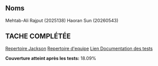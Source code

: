 ## Noms
Mehtab-Ali Rajput (2025138)
Haoran Sun (20260543)

## TACHE COMPLÉTÉE 
[Repertoire Jackson](https://github.com/umontreal-diro/jackson-core)
[Repertoire d'equipe](https://github.com/TibbySHR/jackson-core-tests)
[Lien Documentation des tests](https://github.com/TibbySHR/jackson-core-tests/blob/2.18/tache2test.md)

**Couverture atteint après les tests:**
18.09%
